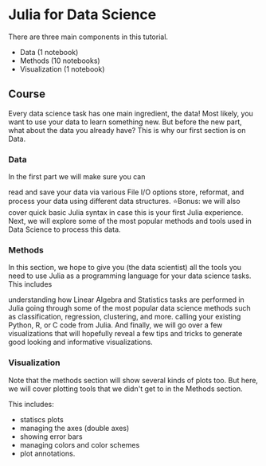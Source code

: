 # Julia for Data Science

There are three main components in this tutorial.

- Data (1 notebook)
- Methods (10 notebooks)
- Visualization (1 notebook)

## Course

Every data science task has one main ingredient, the data! Most likely, you want to use your data to learn something new. But before the new part, what about the data you already have? This is why our first section is on Data.

### __Data__

In the first part we will make sure you can

read and save your data via various File I/O options
store, reformat, and process your data using different data structures.
⭐Bonus: we will also cover quick basic Julia syntax in case this is your first Julia experience.
Next, we will explore some of the most popular methods and tools used in Data Science to process this data.

### __Methods__

In this section, we hope to give you (the data scientist) all the tools you need to use Julia as a programming language for your data science tasks. This includes

understanding how Linear Algebra and Statistics tasks are performed in Julia
going through some of the most popular data science methods such as classification, regression, clustering, and more.
calling your existing Python, R, or C code from Julia.
And finally, we will go over a few visualizations that will hopefully reveal a few tips and tricks to generate good looking and informative visualizations.

### __Visualization__

Note that the methods section will show several kinds of plots too. But here, we will cover plotting tools that we didn't get to in the Methods section.

This includes:

- statiscs plots
- managing the axes (double axes)
- showing error bars
- managing colors and color schemes
- plot annotations.

